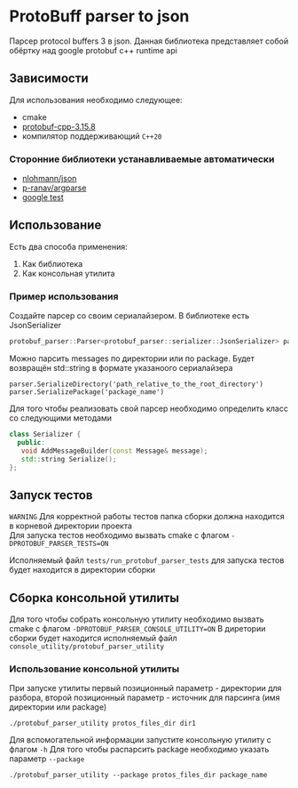 # ProtoBuff parser to json

Парсер protocol buffers 3 в json. Данная библиотека представляет собой обёртку над google protobuf c++ runtime api

## Зависимости
Для использования необходимо следующее:
* cmake
* [protobuf-cpp-3.15.8](https://github.com/protocolbuffers/protobuf/)
* компилятор поддерживающий ``C++20``

### Сторонние библиотеки устанавливаемые автоматически
* [nlohmann/json](https://github.com/nlohmann/json)
* [p-ranav/argparse](https://github.com/p-ranav/argparse)
* [google test](https://github.com/google/googletest)

## Использование

Есть два способа применения:
1) Как библиотека
2) Как консольная утилита

### Пример использования

Создайте парсер со своим сериалайзером. В библиотеке есть JsonSerializer
```c++
protobuf_parser::Parser<protobuf_parser::serializer::JsonSerializer> parser('root_directory_to_parse');
```

Можно парсить messages по директории или по package. Будет возвращён std::string в формате указаноого сериалайзера
```
parser.SerializeDirectory('path_relative_to_the_root_directory')
parser.SerializePackage('package_name')
```

Для того чтобы реализовать свой парсер необходимо определить класс со следующими методами
```c++
class Serializer {
  public:
   void AddMessageBuilder(const Message& message);
   std::string Serialize();
};
```

## Запуск тестов
``WARNING`` Для корректной работы тестов папка сборки должна находится в корневой директории проекта<br>
Для запуска тестов необходимо вызвать cmake с флагом ``-DPROTOBUF_PARSER_TESTS=ON``

Исполняемый файл ``tests/run_protobuf_parser_tests`` для запуска тестов будет находится в директории сборки

## Сборка консольной утилиты
Для того чтобы собрать консольную утилиту необходимо вызвать cmake с флагом ``-DPROTOBUF_PARSER_CONSOLE_UTILITY=ON``
В диретории сборки будет находится исполняемый файл ``console_utility/protobuf_parser_utility``

### Использование консольной утилиты
При запуске утилиты первый позиционный параметр - директории для разбора, второй позиционный параметр - источник для парсинга (имя директории или package)
```shell script
./protobuf_parser_utility protos_files_dir dir1
```
Для вспомогательной информации запустите консольную утилиту с флагом ``-h``
Для того чтобы распарсить package необходимо указать параметр ``--package``
```shell script
./protobuf_parser_utility --package protos_files_dir package_name
```